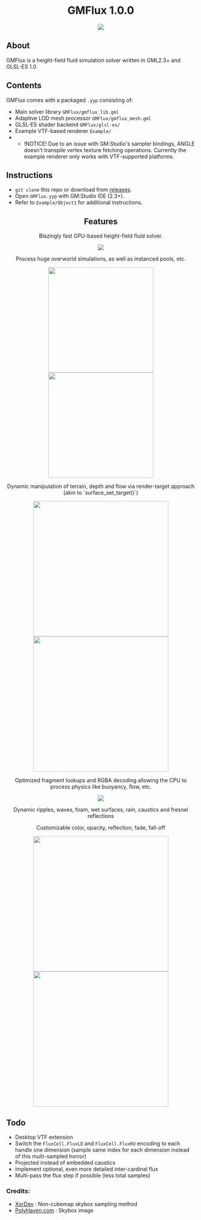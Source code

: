 <h1 align="center">
  GMFlux 1.0.0
</h1>
<p align="center">
  <img src="https://user-images.githubusercontent.com/12619098/197270053-cb102163-895e-40aa-80f8-4e8007af517d.gif">
</p>

## About
GMFlux is a height-field fluid simulation solver written in GML2.3+ and GLSL-ES 1.0

## Contents
GMFlux comes with a packaged `.yyp` consisting of:
- Main solver library `GMFlux/gmflux_lib.gml`
- Adaptive LOD mesh processor `GMFlux/gmflux_mesh.gml`
- GLSL-ES shader backend `GMFlux/glsl-es/`
- Example VTF-based renderer `Example/`
- - !NOTICE! Due to an issue with GM:Studio's sampler bindings, ANGLE doesn't transpile vertex texture fetching operations. Currently the example renderer only works with VTF-supported platforms.

## Instructions
- `git clone` this repo or download from [releases](https://github.com/Fanatrick/GMFlux/releases/).
- Open `GMFlux.yyp` with GM:Studio IDE (2.3+).
- Refer to `Example/Object1` for additional instructions.

<h2 align="center">Features</h2>
<p align="center">Blazingly fast GPU-based height-field fluid solver.</p>
<p align="center">
  <img src="https://user-images.githubusercontent.com/12619098/197278837-1b967714-12d9-48c3-8a0e-116548c4a152.gif">
</p>

<p align="center">Process huge overworld simulations, as well as instanced pools, etc.</p>
<p align="center">
  <img height=280 src="https://user-images.githubusercontent.com/12619098/197369069-5539fb75-5079-47dc-af18-ba5884ea4032.gif">
  <img height=280 src="https://user-images.githubusercontent.com/12619098/197278491-37e95e5a-1feb-45a7-820a-27182379a309.gif">
</p>

<p align="center">Dynamic manipulation of terrain, depth and flow via render-target approach (akin to `surface_set_target()`)</p>
<p align="center">
  <img width=360 src="https://user-images.githubusercontent.com/12619098/197279186-b80c7a58-e41f-4a1f-a137-97e18ad38bb7.gif">
  <img width=360 src="https://user-images.githubusercontent.com/12619098/197280227-5009d67f-a2cc-40f9-b5e4-8d9d5244958e.gif">
</p>

<p align="center">Optimized fragment lookups and RGBA decoding allowing the CPU to process physics like buoyancy, flow, etc.</p>
<p align="center">
  <img src="https://user-images.githubusercontent.com/12619098/197280063-bd0bc543-a1b8-4154-94c5-66909dd1ac8b.gif">
</p>

<p align="center">Dynamic ripples, waves, foam, wet surfaces, rain, caustics and fresnel reflections</p>
<p align="center">Customizable color, opacity, reflection, fade, fall-off </p>
<p align="center">
  <img width=360 src="https://user-images.githubusercontent.com/12619098/197280439-c677bd26-554b-4521-88ef-8df10f576471.gif">
  <img width=360 src="https://user-images.githubusercontent.com/12619098/197281021-bceccbe2-240e-4b41-ae1f-281ac1c9c794.gif">
</p>

## Todo
- Desktop VTF extension
- Switch the `FluxCell.FluxLD` and `FluxCell.FluxRU` encoding to each handle one dimension (sample same index for each dimension instead of this multi-sampled horror)
- Projected instead of embedded caustics
- Implement optional, even more detailed inter-cardinal flux
- Multi-pass the flux step if possible (less total samples)

### Credits:
- [XorDev](https://github.com/XorDev/) : Non-cubemap skybox sampling method
- [PolyHaven.com](https://polyhaven.com/) : Skybox image

